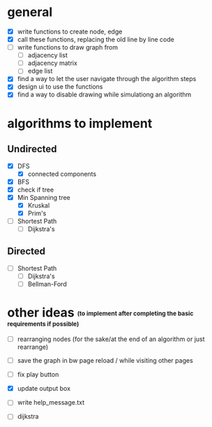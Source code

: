 # general
- [x] write functions to create node, edge
- [x] call these functions, replacing the old line by line code
- [ ] write functions to draw graph from
	- [ ] adjacency list
	- [ ] adjacency matrix
	- [ ] edge list
- [x] find a way to let the user navigate through the algorithm steps
- [x] design ui to use the functions
- [x] find a way to disable drawing while simulationg an algorithm
# algorithms to implement
## Undirected

- [x] DFS
	- [x] connected components
- [x] BFS
- [x] check if tree
- [x] Min Spanning tree 
	- [x] Kruskal
	- [x] Prim's
- [ ] Shortest Path 
	- [ ] Dijkstra's

## Directed

- [ ] Shortest Path 
	- [ ] Dijkstra's
	- [ ] Bellman-Ford

# other ideas <sub><sup><sub><sup> (to implement after completing the basic requirements if possible) </sup></sub></sup></sub>
 - [ ] rearranging nodes (for the sake/at the end of an algorithm or just rearrange)
 - [ ] save the graph in bw page reload / while visiting other pages

 - [ ] fix play button
 - [x] update output box
 - [ ] write help_message.txt
 - [ ] dijkstra